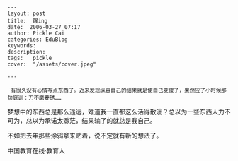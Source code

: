 
    ---
    layout: post  
    title:  醒ing  
    date:  2006-03-27 07:17  
    author: Pickle Cai  
    categories: EduBlog  
    keywords: 
    description:   
    tags:	pickle   
    cover:  "/assets/cover.jpeg"  

    ---  
    
     有很久没有心情写点东西了。近来发现纵容自己的结果就是使自己变傻了，果然应了小时候那句庭训：刀不磨要锈……



  梦想中的东西总是那么遥远，难道我一直都这么活得散漫？总以为一些东西人力不可为，总以为承诺太渺茫，结果输了的就总是我自己。



  不如把去年那些涂鸦拿来贴着，说不定就有新的想法了。



		    
 中国教育在线·教育人

